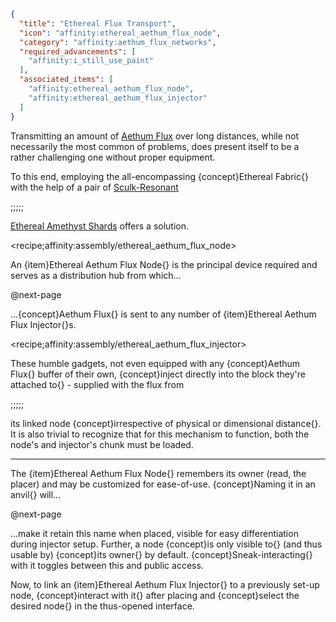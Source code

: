 ```json
{
  "title": "Ethereal Flux Transport",
  "icon": "affinity:ethereal_aethum_flux_node",
  "category": "affinity:aethum_flux_networks",
  "required_advancements": [
    "affinity:i_still_use_paint"
  ],
  "associated_items": [
    "affinity:ethereal_aethum_flux_node",
    "affinity:ethereal_aethum_flux_injector"
  ]
}
```

Transmitting an amount of [Aethum Flux](^affinity:aethum_flux) over long distances, while not necessarily the most
common of problems, does present itself to be a rather challenging one without proper equipment.


To this end, employing the all-encompassing {concept}Ethereal Fabric{} with the help of a pair of
[Sculk-Resonant](^affinity:sculk_resonant_ethereal_amethyst_shard)

;;;;;

[Ethereal Amethyst Shards](^affinity:sculk_resonant_ethereal_amethyst_shard) offers a solution.

<recipe;affinity:assembly/ethereal_aethum_flux_node>

An {item}Ethereal Aethum Flux Node{} is the principal device required and serves as a distribution hub from which...


@next-page

...{concept}Aethum Flux{} is sent to any number of {item}Ethereal Aethum Flux Injector{}s.

<recipe;affinity:assembly/ethereal_aethum_flux_injector>

These humble gadgets, not even equipped with any {concept}Aethum Flux{} buffer of their own, {concept}inject directly
into the block they're attached to{} - supplied with the flux from

;;;;;

its linked node {concept}irrespective of physical or dimensional distance{}. It is also trivial to recognize that for
this mechanism to function, both the node's and injector's chunk must be loaded.

---

The {item}Ethereal Aethum Flux Node{} remembers its owner (read, the placer) and may be customized for ease-of-use.
{concept}Naming it in an anvil{} will...


@next-page

...make it retain this name when placed, visible for easy differentiation during injector setup. Further, a node
{concept}is only visible to{} (and thus usable by) {concept}its owner{} by default. {concept}Sneak-interacting{} with it toggles between this and
public access.


Now, to link an {item}Ethereal Aethum Flux Injector{} to a previously set-up node, {concept}interact with it{} after
placing and {concept}select the desired node{} in the thus-opened interface.